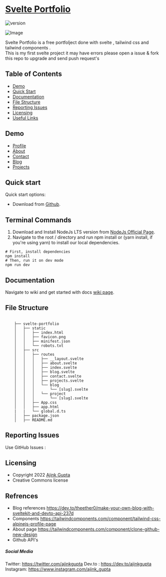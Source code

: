 # [Svelte Portfolio](https://ajinkgupta.netlify.app/?ref=readme)

![version](https://img.shields.io/badge/version-1.0.1-blue.svg) 

![Image](https://cdn.jsdelivr.net/gh/Ajinkgupta/svelte-portfolio@main/doc/Project.png)

Svelte Portfolio is a free portfolject done with svelte , tailwind css and tailwind components  .  
This is my first svelte project it may have errors please open a issue & fork this repo to upgrade and send push request's 
 

## Table of Contents
 
- [Demo](#demo)
- [Quick Start](#quick-start)
- [Documentation](#documentation)
- [File Structure](#file-structure)  
- [Reporting Issues](#reporting-issues) 
- [Licensing](#licensing)
- [Useful Links](#useful-links)

 

## Demo

- [Profile](https://ajinkgupta.netlify.app/) 
- [About](https://ajinkgupta.netlify.app/about) 
- [Contact](https://ajinkgupta.netlify.app/contact) 
- [Blog](https://ajinkgupta.netlify.app/blog) 
- [Projects](https://ajinkgupta.netlify.app/projects) 




## Quick start

Quick start options:

- Download from [Github](https://github.com/Ajinkgupta/svelte-portfolio/releases).

## Terminal Commands

1. Download and Install NodeJs LTS version from [NodeJs Official Page](https://nodejs.org/en/download/).
2. Navigate to the root / directory and run npm install or (yarn install, if you're using yarn) to install our local dependencies.
```
# First, install dependencies
npm install
# Then, run it on dev mode
npm run dev
```

## Documentation

Navigate to wiki and get started with docs [wiki page](https://github.com/Ajinkgupta/svelte-portfolio/wiki).

## File Structure

 
```
   
    ├── svelte-portfolio
    │   ├── static
    │   │   ├── index.html
    │   │   ├── favicon.png
    │   │   ├── minifest.json
    │   │   └── robots.txt
    │   ├── src
    │   │   ├── routes
    │   │   │   ├── __layout.svelte
    │   │   │   ├── about.svelte
    │   │   │   ├── index.svelte
    │   │   │   ├── blog.svelte
    │   │   │   ├── contact.svelte
    │   │   │   ├── projects.svelte
    │   │   │   └── blog 
    │   │   │       └── [slug].svelte
    │   │   │   └── project
    │   │   │       └── [slug].svelte
    │   │   ├── App.css
    │   │   ├── app.html
    |   |   └── global.d.ts 
    │   ├── package.json
    │   ├── README.md 
```

 
 
## Reporting Issues

Use GitHub Issues :
 
 

## Licensing

- Copyright 2022 [Ajink Gupta](https://github.com/Ajinkgupta/)
- Creative Commons license

## Refrences

- Blog references <https://dev.to/theether0/make-your-own-blog-with-sveltekit-and-devto-api-237d>
- Components <https://tailwindcomponents.com/component/tailwind-css-alpinejs-profile-page>
- About page <https://tailwindcomponents.com/component/clone-github-new-design>
- Github API's

##### Social Media

Twitter: <https://twitter.com/ajinkgupta>
Dev.to : <https://dev.to/ajinkgupta>
Instagram: <https://www.instagram.com/ajink_gupta>
